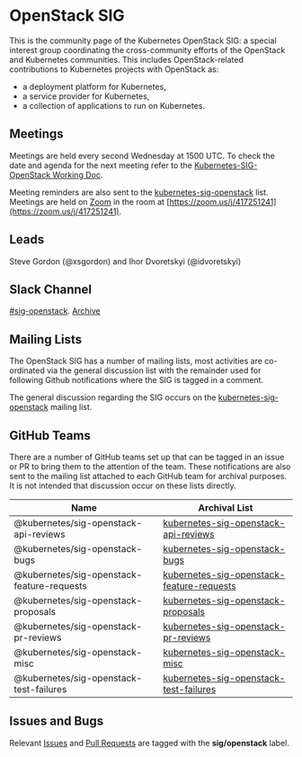# OpenStack SIG

This is the community page of the Kubernetes OpenStack SIG: a special
interest group coordinating the cross-community efforts of the OpenStack
and Kubernetes communities. This includes OpenStack-related contributions
to Kubernetes projects with OpenStack as:
* a deployment platform for Kubernetes,
* a service provider for Kubernetes,
* a collection of applications to run on Kubernetes.

## Meetings

Meetings are held every second Wednesday at 1500 UTC. To check the date and
agenda for the next meeting refer to the
[Kubernetes-SIG-OpenStack Working Doc](https://docs.google.com/document/d/1iAQ3LSF_Ky6uZdFtEZPD_8i6HXeFxIeW4XtGcUJtPyU/edit?usp=sharing_eixpa_nl&ts=588b986f).

Meeting reminders are also sent to the [kubernetes-sig-openstack](https://groups.google.com/forum/#!forum/kubernetes-sig-openstack)
list. Meetings are held on [Zoom](https://zoom.us) in the room at
[https://zoom.us/j/417251241](https://zoom.us/j/417251241).

## Leads

Steve Gordon (@xsgordon) and Ihor Dvoretskyi (@idvoretskyi)

## Slack Channel

[#sig-openstack](https://kubernetes.slack.com/messages/sig-openstack/).  [Archive](http://kubernetes.slackarchive.io/sig-openstack/)


## Mailing Lists

The OpenStack SIG has a number of mailing lists, most activities are
co-ordinated via the general discussion list with the remainder used for
following Github notifications where the SIG is tagged in a comment.

The general discussion regarding the SIG occurs on the [kubernetes-sig-openstack](https://groups.google.com/forum/#!forum/kubernetes-sig-openstack)
mailing list.

## GitHub Teams

There are a number of GitHub teams set up that can be tagged in an issue or PR
to bring them to the attention of the team. These notifications are also sent
to the mailing list attached to each GitHub team for archival purposes. It is
not intended that discussion occur on these lists directly.

| Name                                     | Archival List                                                                                                                  |
|------------------------------------------|--------------------------------------------------------------------------------------------------------------------------------|
|@kubernetes/sig-openstack-api-reviews     | [kubernetes-sig-openstack-api-reviews](https://groups.google.com/forum/#!forum/kubernetes-sig-openstack-api-reviews)           |
|@kubernetes/sig-openstack-bugs            | [kubernetes-sig-openstack-bugs](https://groups.google.com/forum/#!forum/kubernetes-sig-openstack-bugs)                         |
|@kubernetes/sig-openstack-feature-requests| [kubernetes-sig-openstack-feature-requests](https://groups.google.com/forum/#!forum/kubernetes-sig-openstack-feature-requests) |
|@kubernetes/sig-openstack-proposals       | [kubernetes-sig-openstack-proposals](https://groups.google.com/forum/#!forum/kubernetes-sig-openstack-proposals)               |
|@kubernetes/sig-openstack-pr-reviews      | [kubernetes-sig-openstack-pr-reviews](https://groups.google.com/forum/#!forum/kubernetes-sig-openstack-pr-reviews)             |
|@kubernetes/sig-openstack-misc            | [kubernetes-sig-openstack-misc](https://groups.google.com/forum/#!forum/kubernetes-sig-openstack-misc)                         |
|@kubernetes/sig-openstack-test-failures   | [kubernetes-sig-openstack-test-failures](https://groups.google.com/forum/#!forum/kubernetes-sig-openstack-test-failures)       |

## Issues and Bugs

Relevant [Issues](https://github.com/kubernetes/kubernetes/issues?q=is%3Aopen%20label%3Asig%2Fopenstack%20is%3Aissue)
and [Pull Requests](https://github.com/kubernetes/kubernetes/pulls?q=is%3Aopen%20is%3Apr%20label%3Asig%2Fopenstack)
are tagged with the **sig/openstack** label.
